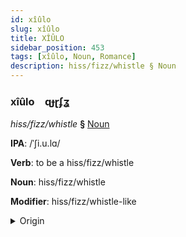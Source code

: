 ```yaml
---
id: xîûlo
slug: xîûlo
title: XÎÛLO
sidebar_position: 453
tags: [xîûlo, Noun, Romance]
description: hiss/fizz/whistle § Noun
---
```


### xîûlo&emsp;<span kind="abugida">ɋɟɽʄʓ</span>

*hiss/fizz/whistle* **§** [Noun](../../tags/Noun)

**IPA**: /ˈʃi.u.lɑ/

**Verb**: to be a hiss/fizz/whistle

**Noun**: hiss/fizz/whistle

**Modifier**: hiss/fizz/whistle-like

<details>
    <summary>Origin</summary>
    Catalan xiular /ʃiwˈla/<br/>
    <em>Romance Language Family</em>
</details>